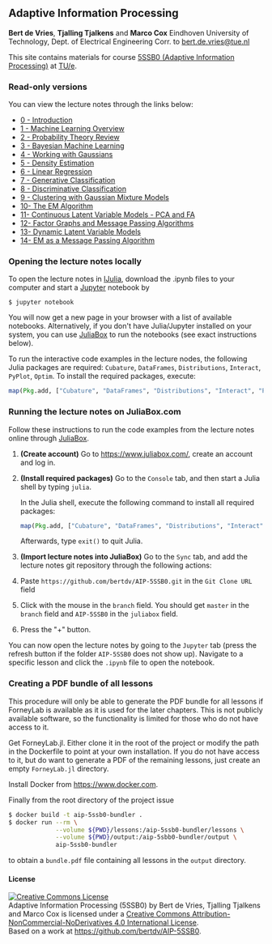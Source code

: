 ## Adaptive Information Processing

**Bert de Vries**, **Tjalling Tjalkens** and **Marco Cox**
Eindhoven University of Technology, Dept. of Electrical Engineering
Corr. to <bert.de.vries@tue.nl>

This site contains materials for course [5SSB0 (Adaptive Information Processing)](http://bertdv.github.io/teaching/AIP-5SSB0/) at [TU/e](http://tue.nl).


### Read-only versions

You can view the lecture notes through the links below:

- [0 - Introduction](http://nbviewer.ipython.org/github/bertdv/AIP-5SSB0/blob/master/lessons/00_introduction/Introduction.ipynb)
- [1 - Machine Learning Overview](http://nbviewer.ipython.org/github/bertdv/AIP-5SSB0/blob/master/lessons/01_machine_learning_overview/Machine-Learning-Overview.ipynb)
- [2 - Probability Theory Review](http://nbviewer.ipython.org/github/bertdv/AIP-5SSB0/blob/master/lessons/02_probability_review/Probability-Review.ipynb)
- [3 - Bayesian Machine Learning](http://nbviewer.ipython.org/github/bertdv/AIP-5SSB0/blob/master/lessons/03_Bayesian_machine_learning/Bayesian-Machine-Learning.ipynb)
- [4 - Working with Gaussians](http://nbviewer.ipython.org/github/bertdv/AIP-5SSB0/blob/master/lessons/04_working_with_Gaussians/Working-with-Gaussians.ipynb)
- [5 - Density Estimation](http://nbviewer.ipython.org/github/bertdv/AIP-5SSB0/blob/master/lessons/05_density_estimation/Density-Estimation.ipynb)
- [6 - Linear Regression](http://nbviewer.ipython.org/github/bertdv/AIP-5SSB0/blob/master/lessons/06_linear_regression/Linear-Regression.ipynb)
- [7 - Generative Classification](http://nbviewer.ipython.org/github/bertdv/AIP-5SSB0/blob/master/lessons/07_generative_classification/Generative-Classification.ipynb)
- [8 - Discriminative Classification](http://nbviewer.ipython.org/github/bertdv/AIP-5SSB0/blob/master/lessons/08_discriminative_classification/Discriminative-Classification.ipynb)
- [9 - Clustering with Gaussian Mixture Models](http://nbviewer.ipython.org/github/bertdv/AIP-5SSB0/blob/master/lessons/09_clustering_with_Gaussian_mixture_models/Clustering-with-Gaussian-Mixture-Models.ipynb)
- [10- The EM Algorithm](http://nbviewer.ipython.org/github/bertdv/AIP-5SSB0/blob/master/lessons/10_the_EM_algorithm/The-General-EM-Algorithm.ipynb)
- [11- Continuous Latent Variable Models - PCA and FA](http://nbviewer.ipython.org/github/bertdv/AIP-5SSB0/blob/master/lessons/11_continuous_latent_variable_models/Continuous-Latent-Variable-Models-PCA-and-FA.ipynb)
- [12- Factor Graphs and Message Passing Algorithms](http://nbviewer.ipython.org/github/bertdv/AIP-5SSB0/blob/master/lessons/12_factor_graphs/Factor-Graphs-and-Message-Passing-Algorithms.ipynb)
- [13- Dynamic Latent Variable Models](http://nbviewer.ipython.org/github/bertdv/AIP-5SSB0/blob/master/lessons/13_dynamic_latent_variable_models/Dynamic-Latent-Variable-Models.ipynb)
- [14- EM as a Message Passing Algorithm](http://nbviewer.ipython.org/github/bertdv/AIP-5SSB0/blob/master/lessons/14_EM_as_message_passing/EM-as-Message-Passing.ipynb)


### Opening the lecture notes locally

To open the lecture notes in [IJulia](https://github.com/JuliaLang/IJulia.jl), download the .ipynb files to your computer and start a [Jupyter](https://jupyter.org/) notebook by

```
$ jupyter notebook
```

You will now get a new page in your browser with a list of available notebooks. Alternatively, if you don't have Julia/Jupyter installed on your system, you can use [JuliaBox](https://www.juliabox.com/) to run the notebooks (see exact instructions below).

To run the interactive code examples in the lecture nodes, the following Julia packages are required: `Cubature`, `DataFrames`, `Distributions`, `Interact`, `PyPlot`, `Optim`. To install the required packages, execute:

```jl
map(Pkg.add, ["Cubature", "DataFrames", "Distributions", "Interact", "PyPlot", "Optim"])
```

### Running the lecture notes on JuliaBox.com

Follow these instructions to run the code examples from the lecture notes online through [JuliaBox](https://www.juliabox.com/).

1. **(Create account)**
   Go to https://www.juliabox.com/, create an account and log in.

2. **(Install required packages)**
   Go to the `Console` tab, and then start a Julia shell by typing `julia`.

   In the Julia shell, execute the following command to install all required packages:

   ```jl
   map(Pkg.add, ["Cubature", "DataFrames", "Distributions", "Interact", "PyPlot", "Optim"])
   ```

   Afterwards, type `exit()` to quit Julia.

3. **(Import lecture notes into JuliaBox)**
   Go to the `Sync` tab, and add the lecture notes git repository through the following actions:
 1. Paste `https://github.com/bertdv/AIP-5SSB0.git` in the `Git Clone URL` field
 2. Click with the mouse in the `branch` field. You should get `master` in the `branch` field and `AIP-5SSB0` in the `juliabox` field.
 3. Press the "+" button.

You can now open the lecture notes by going to the `Jupyter` tab (press the refresh button if the folder `AIP-5SSB0` does not show up). Navigate to a specific lesson and click the `.ipynb` file to open the notebook.

### Creating a PDF bundle of all lessons

This procedure will only be able to generate the PDF bundle for all lessons if
ForneyLab is available as it is used for the later chapters. This is not
publicly available software, so the functionality is limited for those who do
not have access to it.

Get ForneyLab.jl. Either clone it in the root of the project or modify the path
in the Dockerfile to point at your own installation. If you do not have access
to it, but do want to generate a PDF of the remaining lessons, just create an
empty `ForneyLab.jl` directory.

Install Docker from https://www.docker.com.

Finally from the root directory of the project issue

```sh
$ docker build -t aip-5ssb0-bundler .
$ docker run --rm \
             --volume ${PWD}/lessons:/aip-5ssb0-bundler/lessons \
             --volume ${PWD}/output:/aip-5sbb0-bundler/output \
             aip-5ssb0-bundler
```

to obtain a `bundle.pdf` file containing all lessons in the `output` directory.

#### License

<a rel="license" href="http://creativecommons.org/licenses/by-nc-nd/4.0/"><img alt="Creative Commons License" style="border-width:0" src="https://i.creativecommons.org/l/by-nc-nd/4.0/88x31.png" /></a><br /><span xmlns:dct="http://purl.org/dc/terms/" property="dct:title">Adaptive Information Processing (5SSB0)</span> by <span xmlns:cc="http://creativecommons.org/ns#" property="cc:attributionName">Bert de Vries, Tjalling Tjalkens and Marco Cox</span> is licensed under a <a rel="license" href="http://creativecommons.org/licenses/by-nc-nd/4.0/">Creative Commons Attribution-NonCommercial-NoDerivatives 4.0 International License</a>.<br />Based on a work at <a xmlns:dct="http://purl.org/dc/terms/" href="https://github.com/bertdv/AIP-5SSB0" rel="dct:source">https://github.com/bertdv/AIP-5SSB0</a>.
